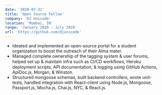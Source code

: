 ```yaml
---
date: '2020-07-31'
title: 'Open Source Fellow'
company: 'DJ Unicode'
location: 'Mumbai, IN'
range: 'January 2020 - July 2020'
url: 'https://github.com/djunicode' 
---
```


- Ideated and implemented an open-source portal for a student organization to boost the outreach of their Alma mater.
- Managed complete ownership of the tagging system & user forums, helped set up & maintain infra such as CI/CD workﬂows, Heroku deployment scripts, API documentation, & logging using GitHub Actions, ApiDoc.js, Morgan, & Winston.
- Structured mongoose schemas, built backend controllers, wrote unit-tests, handled integration with React-client using Node.js, Mongoose, Passport.js, Mocha.js, Chai.js, NYC, & React.js.
